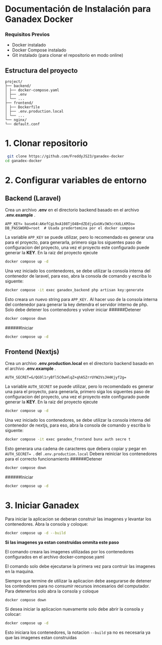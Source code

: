 # Documentación de Instalación para Ganadex Docker

### Requisitos Previos
- Docker instalado
- Docker Compose instalado
- Git instalado (para clonar el repositorio en modo online)

## Estructura del proyecto
```
project/
├── backend/
│ ├── docker-compose.yaml
│ ├── .env
│ └── ...
├── frontend/
│ ├── Dockerfile
│ ├── .env.production.local
│ └── ...
└── nginx/
└── default.conf
```

# 1. Clonar repositorio
```bash
 git clone https://github.com/FreddyJS23/ganadex-docker
cd ganadex-docker
```
# 2. Configurar variables de entorno
## Backend (Laravel)

Crea un archivo **.env** en el directorio backend basado en el archivo **.env.example** .

```env
APP_KEY= base64:AKefCgL9xA108TjO4B+dZEdjyGxUKv3W3crXdLLKM3o=
DB_PASSWORD=root  # Usada predertemina por el docker compose
```
La variable `APP_KEY` se puede utilizar, pero lo recomendado es generar una para el proyecto, para generarla, primero siga los siguentes paso de configuracion del proyecto, una vez el proyecto este configurado puede generar la **KEY**. En la raiz del proyecto ejecute  
```bash
docker compose up -d
```
Una vez iniciado los contenedores, se debe utilizar la consola interna del contenedor de laravel, para eso, abra la consola de comando y escriba lo siguente:

```bash
docker compose -it exec ganadex_backend php artisan key:generate
```
Esto creara un nuevo string para `APP_KEY.` Al hacer uso de la  consola interna del contenedor para generar la key detendra el servidor interno de php. Solo debe detener los contenedores y volver iniciar
######Detener
```bash
docker compose down
```
######Iniciar
```bash
docker compose up -d
```
## Frontend (Nextjs)

Crea un archivo **.env.production.local** en el directorio backend basado en el archivo **.env.example** .

```env
AUTH_SECRET=G/QG9l1ryBfl5C0wHlqZ+qhA5ZrrUYW2VsJH4Kjyf2g=
```
La variable `AUTH_SECRET` se puede utilizar, pero lo recomendado es generar una para el proyecto, para generarla, primero siga los siguentes paso de configuracion del proyecto, una vez el proyecto este configurado puede generar la **KEY**. En la raiz del proyecto ejecute  

```bash
docker compose up -d
```
Una vez iniciado los contenedores, se debe utilizar la consola interna del contenedor de nextjs, para eso, abra la consola de comando y escriba lo siguente:

```bash
docker compose -it exec ganadex_frontend bunx auth secre t
```
Esto generara una cadena de caracteres que debera copiar y pegar en  `AUTH_SECRET= `. del `.env.production.local` Debera reiniciar los contenedores para el correcto funcionamiento
######Detener
```bash
docker compose down
```
######Iniciar
```bash
docker compose up -d
```

# 3. Iniciar Ganadex
Para iniciar la aplicacion se deberan construir las imagenes y levantar los contenedores. Abra la consola y coloque:

```bash
docker compose up -d --build
```
 **Si las imagenes ya estan construidas ommita este paso**

El comando creara las imagenes utilizadas por los contenedores configurados en el archivo docker-compose.yaml

El comando solo debe ejecutarse la primera vez para contruir las imagenes en la maquina.

Siempre que termine de utilizar la aplicacion debe asegurarse de detener los contendores para no consumir recursos inncesarios del computador. Para detenerlos solo abra la consola y coloque 
```bash
docker compose down
```
Si desea iniciar la aplicacion nuevamente solo debe abrir la consola y colocar:
```bash
docker compose up -d 
```
Esto iniciara los contenedores, la notacion `--build` ya no es necesaria ya que las imagenes estan construidas